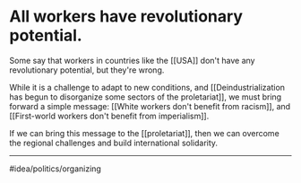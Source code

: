 # All workers have revolutionary potential.
Some say that workers in countries like the [[USA]] don't have any revolutionary potential, but they're wrong.

While it is a challenge to adapt to new conditions, and [[Deindustrialization has begun to disorganize some sectors of the proletariat]], we must bring forward a simple message: [[White workers don't benefit from racism]], and [[First-world workers don't benefit from imperialism]].

If we can bring this message to the [[proletariat]], then we can overcome the regional challenges and build international solidarity. 

---
#idea/politics/organizing 